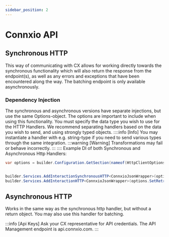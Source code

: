 ```yaml
---
sidebar_position: 2
---
```


# Connxio API

## Synchronous HTTP
This way of communicating with CX allows for working directly towards the synchronous functionality which will also return the response from the endpoint(s), as well as any errors and exceptions that have been encountered along the way. The batching endpoint is only available asynchronously.

### Dependency Injection
The synchronous and asynchronous versions have separate injections, but use the same Options-object. The options are important to include when using this functionality. You must specify the data type you wish to use for the HTTP Handlers. We recommend separating handlers based on the data you wish to send, and using strongly typed objects. 
::::info [Info]
You may instantiate a handler with e.g. string-type if you need to send various types through the same integration. 
:::warning [Warning]
Transformations may fail or behave incorrectly.
:::
::::
Example DI of both Synchronous and Asynchronous Http Handlers:
``` C#
var options = builder.Configuration.GetSection(nameof(HttpClientOptions)).Get<HttpClientOptions>();


builder.Services.AddInteractionSynchronousHTTP<ConnxioJsonWrapper>(options);
builder.Services.AddInteractionHTTP<ConnxioJsonWrapper>(options.SetRetries(5));
```

## Asynchronous HTTP
Works in the same way as the synchronous http handler, but without a return object. You may also use this handler for batching.

:::info [Api Keys]
Ask your CX representative for API credentials. The API Management endpoint is api.connxio.com.
:::